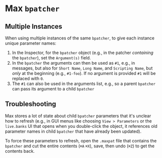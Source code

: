 # Max `bpatcher`

## Multiple Instances

When using multiple instances of the same `bpatcher`, to give each instance unique parameter names:

1. In the Inspector, for the `bpatcher` object (e.g., in the patcher *containing* the `bpatcher`), set the `Argument(s)` field.
2. In the `bpatcher` the arguments can then be used as `#1`, e.g., in messages, but also for `Short Name`, `Long Name`, and `Scripting Name`, but *only* at the beginning (e.g., `#1-foo`). If no argument is provided `#1` will be replaced with `0`.
3. The `#1` can also be used in the arguments list, e.g., so a parent `bpatcher` can pass its argument to a child `bpatcher`

## Troubleshooting

Max stores a lot of state about child `bpatcher` parameters that it's unclear how to refresh (e.g., in GUI menus like choosing `View > Parameters` or the `live.banks` UI that opens when you double-click the object, it references old parameter names in child `bpatcher` that have already been updated).

To force these parameters to refresh, open the `.maxpat` file that contains the `bpatcher` and cut the entire contents (`⌘A` `⌘X`), save, then undo (`⌘Z`) to get the contents back.
